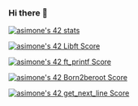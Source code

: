 ### Hi there 👋

[![asimone's 42 stats](https://badge42.vercel.app/api/v2/clgceq4q6004908jrauygtos1/stats?cursusId=21&coalitionId=58)](https://github.com/JaeSeoKim/badge42)

[![asimone's 42 Libft Score](https://badge42.vercel.app/api/v2/clgceq4q6004908jrauygtos1/project/2818548)](https://github.com/JaeSeoKim/badge42)

[![asimone's 42 ft_printf Score](https://badge42.vercel.app/api/v2/clgceq4q6004908jrauygtos1/project/2881507)](https://github.com/JaeSeoKim/badge42)

[![asimone's 42 Born2beroot Score](https://badge42.vercel.app/api/v2/clgceq4q6004908jrauygtos1/project/2882529)](https://github.com/JaeSeoKim/badge42)

[![asimone's 42 get_next_line Score](https://badge42.vercel.app/api/v2/clgceq4q6004908jrauygtos1/project/2907174)](https://github.com/JaeSeoKim/badge42)

<!--
**AntonioSimo/AntonioSimo** is a ✨ _special_ ✨ repository because its `README.md` (this file) appears on your GitHub profile.

Here are some ideas to get you started:

- 🔭 I’m currently working on ...
- 🌱 I’m currently learning ...
- 👯 I’m looking to collaborate on ...
- 🤔 I’m looking for help with ...
- 💬 Ask me about ...
- 📫 How to reach me: ...
- 😄 Pronouns: ...
- ⚡ Fun fact: ...
-->
